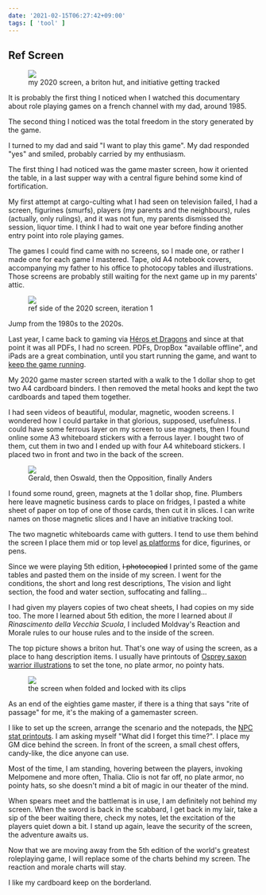 ```yaml
---
date: '2021-02-15T06:27:42+09:00'
tags: [ 'tool' ]
---
```


## Ref Screen

<figure class="right">
<a href="images/20210215_screen1.jpg"><img src="images/20210215_screen1.jpg" loading="lazy" /></a>
<figcaption>my 2020 screen, a briton hut, and initiative getting tracked</figcaption>
</figure>

It is probably the first thing I noticed when I watched this documentary about role playing games on a french channel with my dad, around 1985.

The second thing I noticed was the total freedom in the story generated by the game.

I turned to my dad and said "I want to play this game". My dad responded "yes" and smiled, probably carried by my enthusiasm.

The first thing I had noticed was the game master screen, how it oriented the table, in a last supper way with a central figure behind some kind of fortification.

My first attempt at cargo-culting what I had seen on television failed, I had a screen, figurines (smurfs), players (my parents and the neighbours), rules (actually, only rulings), and it was not fun, my parents dismissed the session, liquor time. I think I had to wait one year before finding another entry point into role playing games.

The games I could find came with no screens, so I made one, or rather I made one for each game I mastered. Tape, old A4 notebook covers, accompanying my father to his office to photocopy tables and illustrations. Those screens are probably still waiting for the next game up in my parents' attic.

<figure class="left">
<a href="images/20210215_screen0.jpg"><img src="images/20210215_screen0.jpg" loading="lazy" /></a>
<figcaption>
ref side of the 2020 screen, iteration 1
</figcaption>
</figure>

Jump from the 1980s to the 2020s.

Last year, I came back to gaming via [Héros et Dragons](/20210208.html?t=Creatures_And_Opposition&f=rfscrn) and since at that point it was all PDFs, I had no screen. PDFs, DropBox "available offline", and iPads are a great combination, until you start running the game, and want to [keep the game running](https://seedofworlds.blogspot.com/2021/02/on-making-your-game-flow.html).

My 2020 game master screen started with a walk to the 1 dollar shop to get two A4 cardboard binders. I then removed the metal hooks and kept the two cardboards and taped them together.

I had seen videos of beautiful, modular, magnetic, wooden screens. I wondered how I could partake in that glorious, supposed, usefulness. I could have some ferrous layer on my screen to use magnets, then I found online some A3 whiteboard stickers with a ferrous layer. I bought two of them, cut them in two and I ended up with four A4 whiteboard stickers. I placed two in front and two in the back of the screen.

<figure class="right">
<a href="images/20210215_ini.jpg"><img src="images/20210215_ini.jpg" loading="lazy" /></a>
<figcaption>Gerald, then Oswald, then the Opposition, finally Anders</figcaption>
</figure>

I found some round, green, magnets at the 1 dollar shop, fine. Plumbers here leave magnetic business cards to place on fridges, I pasted a white sheet of paper on top of one of those cards, then cut it in slices. I can write names on those magnetic slices and I have an initiative tracking tool.

The two magnetic whiteboards came with gutters. I tend to use them behind the screen I place them mid or top level [as platforms](/images/20210215_gutter.jpg) for dice, figurines, or pens.

Since we were playing 5th edition, <strike>I photocopied</strike> I printed some of the game tables and pasted them on the inside of my screen. I went for the conditions, the short and long rest descriptions, The vision and light section, the food and water section, suffocating and falling...

I had given my players copies of two cheat sheets, I had copies on my side too. The more I learned about 5th edition, the more I learned about _<span title="Old School Rebirth">Il Rinascimento della Vecchia Scuola</title>_, I included Moldvay's Reaction and Morale rules to our house rules and to the inside of the screen.

The top picture shows a briton hut. That's one way of using the screen, as a place to hang description items. I usually have printouts of [Osprey saxon warrior illustrations](https://www.google.com/search?q=osprey+saxon+thegns&source=lnms&tbm=isch) to set the tone, no plate armor, no pointy hats.

<figure class="left">
<a href="images/20210215_screen2.jpg"><img src="images/20210215_screen2.jpg" loading="lazy" /></a>
<figcaption>the screen when folded and locked with its clips</figcaption>
</figure>

As an end of the eighties game master, if there is a thing that says "rite of passage" for me, it's the making of a gamemaster screen.

I like to set up the screen, arrange the scenario and the notepads, the [NPC stat printouts](https://laconi.co/npcs.txt). I am asking myself "What did I forget this time?". I place my GM dice behind the screen. In front of the screen, a small chest offers, candy-like, the dice anyone can use.

Most of the time, I am standing, hovering between the players, invoking Melpomene and more often, Thalia. Clio is not far off, no plate armor, no pointy hats, so she doesn't mind a bit of magic in our theater of the mind.

When spears meet and the battlemat is in use, I am definitely not behind my screen. When the sword is back in the scabbard, I get back in my lair, take a sip of the beer waiting there, check my notes, let the excitation of the players quiet down a bit. I stand up again, leave the security of the screen, the adventure awaits us.

Now that we are moving away from the 5th edition of the world's greatest roleplaying game, I will replace some of the charts behind my screen. The reaction and morale charts will stay.

I like my cardboard keep on the borderland.

